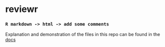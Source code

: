 # reviewr
### `R markdown -> html -> add some comments`

Explanation and demonstration of the files in this repo can be found in the [docs](https://markdly.github.io/reviewr/index.html) 